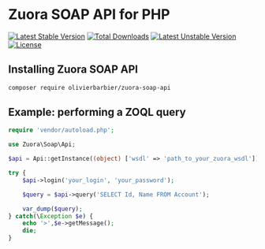 # Zuora SOAP API for PHP

[![Latest Stable Version](https://poser.pugx.org/olivierbarbier/zuora-soap-api/v/stable)](https://packagist.org/packages/olivierbarbier/zuora-soap-api) [![Total Downloads](https://poser.pugx.org/olivierbarbier/zuora-soap-api/downloads)](https://packagist.org/packages/olivierbarbier/zuora-soap-api) [![Latest Unstable Version](https://poser.pugx.org/olivierbarbier/zuora-soap-api/v/unstable)](https://packagist.org/packages/olivierbarbier/zuora-soap-api) [![License](https://poser.pugx.org/olivierbarbier/zuora-soap-api/license)](https://packagist.org/packages/olivierbarbier/zuora-soap-api)

## Installing Zuora SOAP API 

```bash
composer require olivierbarbier/zuora-soap-api
```

## Example: performing a ZOQL query

```php
require 'vendor/autoload.php';

use Zuora\Soap\Api;

$api = Api::getInstance((object) ['wsdl' => 'path_to_your_zuora_wsdl']);

try {
	$api->login('your_login', 'your_password');

	$query = $api->query('SELECT Id, Name FROM Account');

	var_dump($query);
} catch(\Exception $e) {
	echo '>',$e->getMessage();
	die;
}
```
